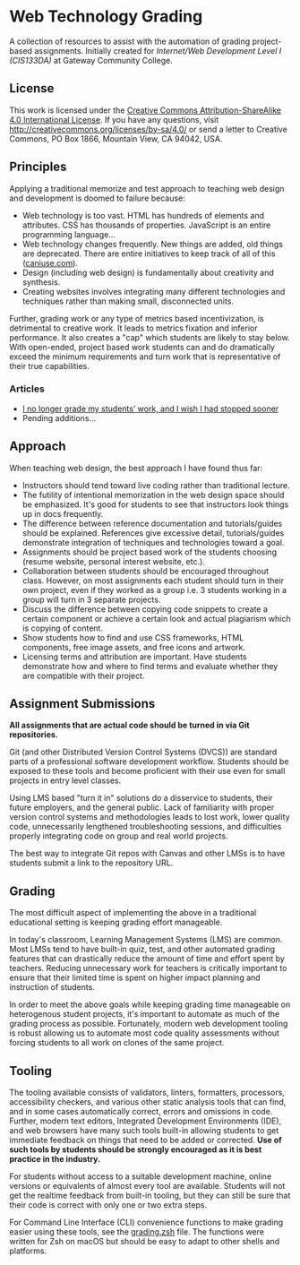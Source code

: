 # Web Technology Grading

A collection of resources to assist with the automation of grading project-based assignments. Initially created for _Internet/Web Development Level I (CIS133DA)_ at Gateway Community College.

## License

This work is licensed under the [Creative Commons Attribution-ShareAlike 4.0 International License](LICENSE). If you have any questions, visit http://creativecommons.org/licenses/by-sa/4.0/ or send a letter to Creative Commons, PO Box 1866, Mountain View, CA 94042, USA.

## Principles

Applying a traditional memorize and test approach to teaching web design and development is doomed to failure because:

* Web technology is too vast. HTML has hundreds of elements and attributes. CSS has thousands of properties. JavaScript is an entire programming language...
* Web technology changes frequently. New things are added, old things are deprecated. There are entire initiatives to keep track of all of this ([caniuse.com](https://caniuse.com/)).
* Design (including web design) is fundamentally about creativity and synthesis.
* Creating websites involves integrating many different technologies and techniques rather than making small, disconnected units.

Further, grading work or any type of metrics based incentivization, is detrimental to creative work. It leads to metrics fixation and inferior performance. It also creates a "cap" which students are likely to stay below. With open-ended, project based work students can and do dramatically exceed the minimum requirements and turn work that is representative of their true capabilities.

### Articles

* [I no longer grade my students’ work, and I wish I had stopped sooner](https://theconversation.com/i-no-longer-grade-my-students-work-and-i-wish-i-had-stopped-sooner-179617)
* Pending additions...

## Approach

When teaching web design, the best approach I have found thus far:

* Instructors should tend toward live coding rather than traditional lecture.
* The futility of intentional memorization in the web design space should be emphasized. It's good for students to see that instructors look things up in docs frequently.
* The difference between reference documentation and tutorials/guides should be explained. References give excessive detail, tutorials/guides demonstrate integration of techniques and technologies toward a goal.
* Assignments should be project based work of the students choosing (resume website, personal interest website, etc.).
* Collaboration between students should be encouraged throughout class. However, on most assignments each student should turn in their own project, even if they worked as a group i.e. 3 students working in a group will turn in 3 separate projects.
* Discuss the difference between copying code snippets to create a certain component or achieve a certain look and actual plagiarism which is copying of content.
* Show students how to find and use CSS frameworks, HTML components, free image assets, and free icons and artwork.
* Licensing terms and attribution are important. Have students demonstrate how and where to find terms and evaluate whether they are compatible with their project.

## Assignment Submissions

**All assignments that are actual code should be turned in via Git repositories.**

Git (and other Distributed Version Control Systems (DVCS)) are standard parts of a professional software development workflow. Students should be exposed to these tools and become proficient with their use even for small projects in entry level classes.

Using LMS based "turn it in" solutions do a disservice to students, their future employers, and the general public. Lack of familiarity with proper version control systems and methodologies leads to lost work, lower quality code, unnecessarily lengthened troubleshooting sessions, and difficulties properly integrating code on group and real world projects.

The best way to integrate Git repos with Canvas and other LMSs is to have students submit a link to the repository URL.

## Grading

The most difficult aspect of implementing the above in a traditional educational setting is keeping grading effort manageable.

In today's classroom, Learning Management Systems (LMS) are common. Most LMSs tend to have built-in quiz, test, and other automated grading features that can drastically reduce the amount of time and effort spent by teachers. Reducing unnecessary work for teachers is critically important to ensure that their limited time is spent on higher impact planning and instruction of students.

In order to meet the above goals while keeping grading time manageable on heterogenous student projects, it's important to automate as much of the grading process as possible. Fortunately, modern web development tooling is robust allowing us to automate most code quality assessments without forcing students to all work on clones of the same project.

## Tooling

The tooling available consists of validators, linters, formatters, processors, accessibility checkers, and various other static analysis tools that can find, and in some cases automatically correct, errors and omissions in code. Further, modern text editors, Integrated Development Environments (IDE), and web browsers have many such tools built-in allowing students to get immediate feedback on things that need to be added or corrected. **Use of such tools by students should be strongly encouraged as it is best practice in the industry.**

For students without access to a suitable development machine, online versions or equivalents of almost every tool are available. Students will not get the realtime feedback from built-in tooling, but they can still be sure that their code is correct with only one or two extra steps.

For Command Line Interface (CLI) convenience functions to make grading easier using these tools, see the [grading.zsh](grading.zsh) file. The functions were written for Zsh on macOS but should be easy to adapt to other shells and platforms.
